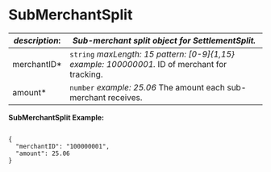 
# SubMerchantSplit

| *description*:   | *Sub-merchant split object for SettlementSplit.*|
|----|----|
| merchantID* |    ``` string ```  *maxLength: 15  pattern: [0-9]{1,15} example: 100000001.* ID of merchant for tracking.|
| amount* |    ``` number ```  *example: 25.06*  The amount each sub-merchant receives.|

**SubMerchantSplit Example:**

```{r}

{
  "merchantID": "100000001",
  "amount": 25.06
}
```   





 
